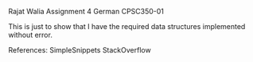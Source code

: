 Rajat Walia 
Assignment 4 
German 
CPSC350-01

This is just to show that I have the required data structures implemented without error. 

References: SimpleSnippets StackOverflow

